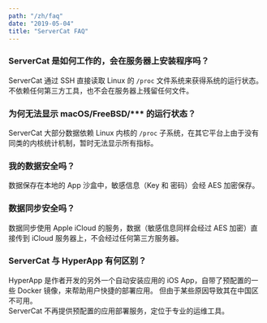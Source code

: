 ```yaml
---
path: "/zh/faq"
date: "2019-05-04"
title: "ServerCat FAQ"
---
```


### ServerCat 是如何工作的，会在服务器上安装程序吗？

ServerCat 通过 SSH 直接读取 Linux 的 <code>/proc</code> 文件系统来获得系统的运行状态。
不依赖任何第三方工具，也不会在服务器上残留任何文件。

### 为何无法显示 macOS/FreeBSD/*** 的运行状态？

ServerCat 大部分数据依赖 Linux 内核的 <code>/proc</code> 子系统，在其它平台上由于没有同类的内核统计机制，暂时无法显示所有指标。


### 我的数据安全吗？

数据保存在本地的 App 沙盒中，敏感信息（Key 和 密码）会经 AES 加密保存。

### 数据同步安全吗？

数据同步使用 Apple iCloud 的服务，数据（敏感信息同样会经过 AES 加密）直接传到 iCloud 服务器上，不会经过任何第三方服务器。

### ServerCat 与 HyperApp 有何区别？

HyperApp 是作者开发的另外一个自动安装应用的 iOS App，自带了预配置的一些 Docker 镜像，来帮助用户快捷的部署应用。
但由于某些原因导致其在中国区不可用。
<br/>
ServerCat 不再提供预配置的应用部署服务，定位于专业的运维工具。
